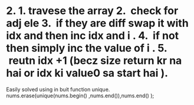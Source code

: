 ​
2. 1. travese the array
2.  check  for adj ele
3.  if they are diff  swap it with idx and then inc idx and i .
4.  if not then simply inc the value of i .
5.  reutn idx +1 (becz size return kr na hai or idx ki value0 sa start hai ).
===================================================
Easily solved using in buit function unique.
nums.erase(unique(nums.begin() ,nums.end()),nums.end() );